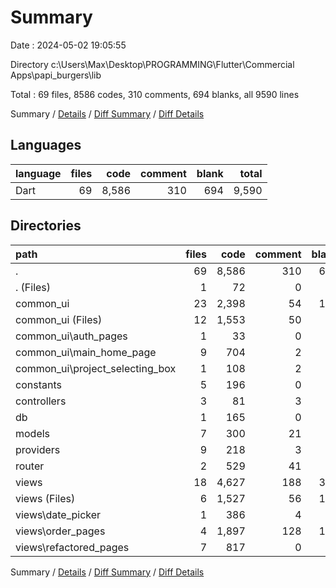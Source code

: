 # Summary

Date : 2024-05-02 19:05:55

Directory c:\\Users\\Max\\Desktop\\PROGRAMMING\\Flutter\\Commercial Apps\\papi_burgers\\lib

Total : 69 files,  8586 codes, 310 comments, 694 blanks, all 9590 lines

Summary / [Details](details.md) / [Diff Summary](diff.md) / [Diff Details](diff-details.md)

## Languages
| language | files | code | comment | blank | total |
| :--- | ---: | ---: | ---: | ---: | ---: |
| Dart | 69 | 8,586 | 310 | 694 | 9,590 |

## Directories
| path | files | code | comment | blank | total |
| :--- | ---: | ---: | ---: | ---: | ---: |
| . | 69 | 8,586 | 310 | 694 | 9,590 |
| . (Files) | 1 | 72 | 0 | 5 | 77 |
| common_ui | 23 | 2,398 | 54 | 129 | 2,581 |
| common_ui (Files) | 12 | 1,553 | 50 | 84 | 1,687 |
| common_ui\\auth_pages | 1 | 33 | 0 | 3 | 36 |
| common_ui\\main_home_page | 9 | 704 | 2 | 38 | 744 |
| common_ui\\project_selecting_box | 1 | 108 | 2 | 4 | 114 |
| constants | 5 | 196 | 0 | 14 | 210 |
| controllers | 3 | 81 | 3 | 15 | 99 |
| db | 1 | 165 | 0 | 24 | 189 |
| models | 7 | 300 | 21 | 49 | 370 |
| providers | 9 | 218 | 3 | 50 | 271 |
| router | 2 | 529 | 41 | 99 | 669 |
| views | 18 | 4,627 | 188 | 309 | 5,124 |
| views (Files) | 6 | 1,527 | 56 | 102 | 1,685 |
| views\\date_picker | 1 | 386 | 4 | 21 | 411 |
| views\\order_pages | 4 | 1,897 | 128 | 135 | 2,160 |
| views\\refactored_pages | 7 | 817 | 0 | 51 | 868 |

Summary / [Details](details.md) / [Diff Summary](diff.md) / [Diff Details](diff-details.md)